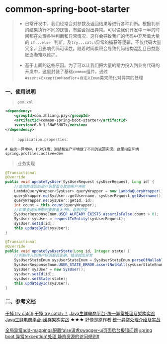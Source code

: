# common-spring-boot-starter
> - 日常开发中，我们经常会对参数及返回结果等进行各种判断。根据判断的结果执行不同的逻辑，有些会抛出异常。可以说我们开发中一半的时间都在处理各种判断和异常情况。这样会导致我们的代码中充斥着大量的 `if...else ` 判断，及`try...catch`异常的捕获等逻辑，不仅代码大量冗余，且影响代码可读性。随着时间累积会导致代码结构混乱且日益膨胀逐渐难以维护。
>
> - 基于上面的这些原因。为了可以让我们把大量的精力投入到业务代码的开发中，这里封装了基础`common`组件，通过`Assert`+`ExceptionHandler`+`自定义Enum`类来简化对异常的处理



### 一、使用说明
> `pom.xml`
```xml
<dependency>
    <groupId>com.zhliang.pzy</groupId>
    <artifactId>common-spring-boot-starter</artifactId>
    <version>0.0.1-SNAPSHOT</version>
</dependency>
```
> `application.properties`: 
```properties
# 在统一异常中，针对开发、测试和生产环境做了不同的返回实现。这里指定环境
spring.profiles.active=dev
```
> 业务实现
```java
@Transactional
@Override
public void updateSysUser(SysUserRequest sysUserRequest, Long id) {
    //查询修改后的用户名是否与其他用户冲突
    LambdaQueryWrapper<SysUser> queryWrapper = new LambdaQueryWrapper();
    queryWrapper.eq(SysUser::getUsername, sysUserRequest.getUsername());
    queryWrapper.ne(SysUser::getId, id);
    int count = this.count(queryWrapper);
    //如果查询出来的列表数量大于0，说明冲突
    SysUserResponseEnum.USER_ALREADY_EXISTS.assertIsFalse(count > 0);
    SysUser sysUser = requestToEntity(sysUserRequest);
    sysUser.setId(id);
    this.updateById(sysUser);
}

@Transactional
@Override
public void updateSysUserState(Long id, Integer state) {
    //判断传入的用户标识是否正确，错误抛出异常
    SysUserStateEnum sysUserStateEnum = SysUserStateEnum.parseOfNullable(state);
    SysUserResponseEnum.USER_STATE_ERROR.assertNotNull(sysUserStateEnum);
    SysUser sysUser = new SysUser();
    sysUser.setId(id);
    sysUser.setState(state);
    this.updateById(sysUser);
}

```



### 二、参考文档

[干掉 try catch](https://mp.weixin.qq.com/s/zdwHINfGng5ffv8L46iETw)
[干掉 try catch ！](https://blog.csdn.net/xcbeyond/article/details/105872632)
[Java生鲜电商平台-统一异常处理及架构实战](https://www.cnblogs.com/jurendage/p/11255197.html)
[Java生鲜电商平台-缓存架构实战](https://www.cnblogs.com/jurendage/p/11269241.html)
★★★ 好像是原作者 
[统一异常处理介绍及实战](https://www.jianshu.com/p/3f3d9e8d1efa)



[全局异常add-mappings配置false请求swagger-ui页面后台报错问题](https://blog.csdn.net/weixin_43241706/article/details/112303307)
[spring boot 异常(exception)处理 ](https://www.cnblogs.com/haibianren/p/11720502.html)
[静态资源的访问规则#](https://www.cnblogs.com/yoshi/p/14346943.html)